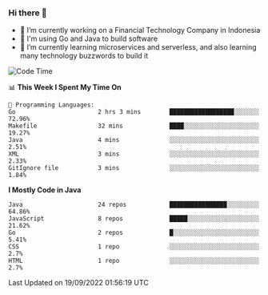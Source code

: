 ### Hi there 👋

<!--
**mazzama/mazzama** is a ✨ _special_ ✨ repository because its `README.md` (this file) appears on your GitHub profile.

Here are some ideas to get you started:

- 🔭 I’m currently working on ...
- 🌱 I’m currently learning ...
- 👯 I’m looking to collaborate on ...
- 🤔 I’m looking for help with ...
- 💬 Ask me about ...
- 📫 How to reach me: ...
- 😄 Pronouns: ...
- ⚡ Fun fact: ...
-->

- 🔭 I’m currently working on a Financial Technology Company in Indonesia
- :gun: I'm using Go and Java to build software
- 🌱 I’m currently learning microservices and serverless, and also learning many technology buzzwords to build it

<!--START_SECTION:waka-->
![Code Time](http://img.shields.io/badge/Code%20Time-2%2C312%20hrs%2026%20mins-blue)

📊 **This Week I Spent My Time On** 

```text
💬 Programming Languages: 
Go                       2 hrs 3 mins        ██████████████████░░░░░░░   72.96% 
Makefile                 32 mins             ████░░░░░░░░░░░░░░░░░░░░░   19.27% 
Java                     4 mins              ░░░░░░░░░░░░░░░░░░░░░░░░░   2.51% 
XML                      3 mins              ░░░░░░░░░░░░░░░░░░░░░░░░░   2.33% 
GitIgnore file           3 mins              ░░░░░░░░░░░░░░░░░░░░░░░░░   1.84%

```

**I Mostly Code in Java** 

```text
Java                     24 repos            ████████████████░░░░░░░░░   64.86% 
JavaScript               8 repos             █████░░░░░░░░░░░░░░░░░░░░   21.62% 
Go                       2 repos             █░░░░░░░░░░░░░░░░░░░░░░░░   5.41% 
CSS                      1 repo              ░░░░░░░░░░░░░░░░░░░░░░░░░   2.7% 
HTML                     1 repo              ░░░░░░░░░░░░░░░░░░░░░░░░░   2.7%

```



 Last Updated on 19/09/2022 01:56:19 UTC
<!--END_SECTION:waka-->
